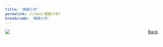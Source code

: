 ```yaml
---
title: '孺廊小学'
permalink: /clmoe/孺廊小学/
breadcrumb: '孺廊小学'
---
```


<!-- Global site tag (gtag.js) - Google Ads: 726049306 -->
<script async src="https://www.googletagmanager.com/gtag/js?id=AW-726049306"></script>
<script>
  window.dataLayer = window.dataLayer || [];
  function gtag(){dataLayer.push(arguments);}
  gtag('js', new Date());

  gtag('config', 'AW-726049306');
</script>
<a href="/gallery/华文学习展示区-chinese-exhibitions-d/schools/" style="float:right;">Back</a>
 <img src="/images/RulangPri-CL-final.jpg"> <br/>
<div class="btntop"><a href="#top" style="text-decoration:none;"><span style="color:white"><b>Top</b></span></a></div>
